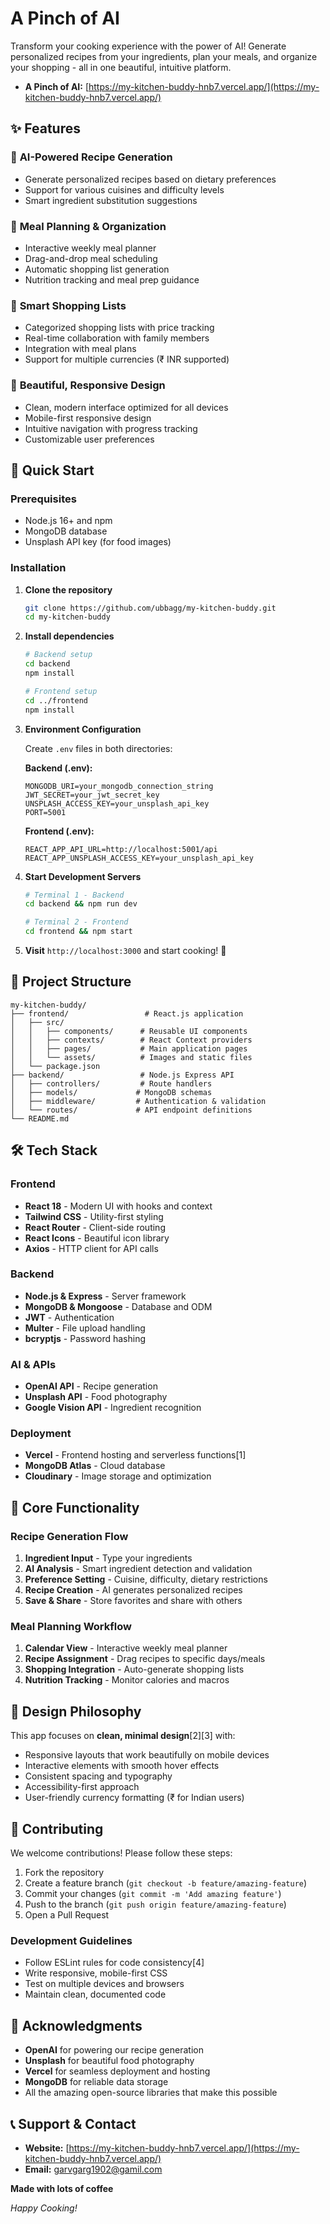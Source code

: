 # A Pinch of AI

Transform your cooking experience with the power of AI! Generate personalized recipes from your ingredients, plan your meals, and organize your shopping - all in one beautiful, intuitive platform.

- **A Pinch of AI:** [https://my-kitchen-buddy-hnb7.vercel.app/](https://my-kitchen-buddy-hnb7.vercel.app/)

## ✨ Features

### 🤖 **AI-Powered Recipe Generation**
- Generate personalized recipes based on dietary preferences
- Support for various cuisines and difficulty levels
- Smart ingredient substitution suggestions

### 📱 **Meal Planning & Organization**
- Interactive weekly meal planner
- Drag-and-drop meal scheduling
- Automatic shopping list generation
- Nutrition tracking and meal prep guidance

### 🛒 **Smart Shopping Lists**
- Categorized shopping lists with price tracking
- Real-time collaboration with family members
- Integration with meal plans
- Support for multiple currencies (₹ INR supported)

### 🎨 **Beautiful, Responsive Design**
- Clean, modern interface optimized for all devices
- Mobile-first responsive design
- Intuitive navigation with progress tracking
- Customizable user preferences

## 🚀 Quick Start

### Prerequisites
- Node.js 16+ and npm
- MongoDB database
- Unsplash API key (for food images)

### Installation

1. **Clone the repository**
   ```bash
   git clone https://github.com/ubbagg/my-kitchen-buddy.git
   cd my-kitchen-buddy
   ```

2. **Install dependencies**
   ```bash
   # Backend setup
   cd backend
   npm install
   
   # Frontend setup
   cd ../frontend
   npm install
   ```

3. **Environment Configuration**
   
   Create `.env` files in both directories:
   
   **Backend (.env):**
   ```env
   MONGODB_URI=your_mongodb_connection_string
   JWT_SECRET=your_jwt_secret_key
   UNSPLASH_ACCESS_KEY=your_unsplash_api_key
   PORT=5001
   ```
   
   **Frontend (.env):**
   ```env
   REACT_APP_API_URL=http://localhost:5001/api
   REACT_APP_UNSPLASH_ACCESS_KEY=your_unsplash_api_key
   ```

4. **Start Development Servers**
   ```bash
   # Terminal 1 - Backend
   cd backend && npm run dev
   
   # Terminal 2 - Frontend
   cd frontend && npm start
   ```

5. **Visit** `http://localhost:3000` and start cooking! 🎉

## 📁 Project Structure

```
my-kitchen-buddy/
├── frontend/                 # React.js application
│   ├── src/
│   │   ├── components/      # Reusable UI components
│   │   ├── contexts/        # React Context providers
│   │   ├── pages/           # Main application pages
│   │   └── assets/          # Images and static files
│   └── package.json
├── backend/                 # Node.js Express API
│   ├── controllers/         # Route handlers
│   ├── models/             # MongoDB schemas
│   ├── middleware/         # Authentication & validation
│   └── routes/             # API endpoint definitions
└── README.md
```

## 🛠️ Tech Stack

### **Frontend**
- **React 18** - Modern UI with hooks and context
- **Tailwind CSS** - Utility-first styling
- **React Router** - Client-side routing
- **React Icons** - Beautiful icon library
- **Axios** - HTTP client for API calls

### **Backend**
- **Node.js & Express** - Server framework
- **MongoDB & Mongoose** - Database and ODM
- **JWT** - Authentication
- **Multer** - File upload handling
- **bcryptjs** - Password hashing

### **AI & APIs**
- **OpenAI API** - Recipe generation
- **Unsplash API** - Food photography
- **Google Vision API** - Ingredient recognition

### **Deployment**
- **Vercel** - Frontend hosting and serverless functions[1]
- **MongoDB Atlas** - Cloud database
- **Cloudinary** - Image storage and optimization

## 🎯 Core Functionality

### Recipe Generation Flow
1. **Ingredient Input** - Type your ingredients
2. **AI Analysis** - Smart ingredient detection and validation
3. **Preference Setting** - Cuisine, difficulty, dietary restrictions
4. **Recipe Creation** - AI generates personalized recipes
5. **Save & Share** - Store favorites and share with others

### Meal Planning Workflow
1. **Calendar View** - Interactive weekly meal planner
2. **Recipe Assignment** - Drag recipes to specific days/meals
3. **Shopping Integration** - Auto-generate shopping lists
4. **Nutrition Tracking** - Monitor calories and macros

## 🎨 Design Philosophy

This app focuses on **clean, minimal design**[2][3] with:
- Responsive layouts that work beautifully on mobile devices
- Interactive elements with smooth hover effects
- Consistent spacing and typography
- Accessibility-first approach
- User-friendly currency formatting (₹ for Indian users)

## 🤝 Contributing

We welcome contributions! Please follow these steps:

1. Fork the repository
2. Create a feature branch (`git checkout -b feature/amazing-feature`)
3. Commit your changes (`git commit -m 'Add amazing feature'`)
4. Push to the branch (`git push origin feature/amazing-feature`)
5. Open a Pull Request

### Development Guidelines
- Follow ESLint rules for code consistency[4]
- Write responsive, mobile-first CSS
- Test on multiple devices and browsers
- Maintain clean, documented code

## 🌟 Acknowledgments

- **OpenAI** for powering our recipe generation
- **Unsplash** for beautiful food photography
- **Vercel** for seamless deployment and hosting
- **MongoDB** for reliable data storage
- All the amazing open-source libraries that make this possible

## 📞 Support & Contact

- **Website:** [https://my-kitchen-buddy-hnb7.vercel.app/](https://my-kitchen-buddy-hnb7.vercel.app/)
- **Email:** garvgarg1902@gamil.com


**Made with lots of coffee**

*Happy Cooking!*
